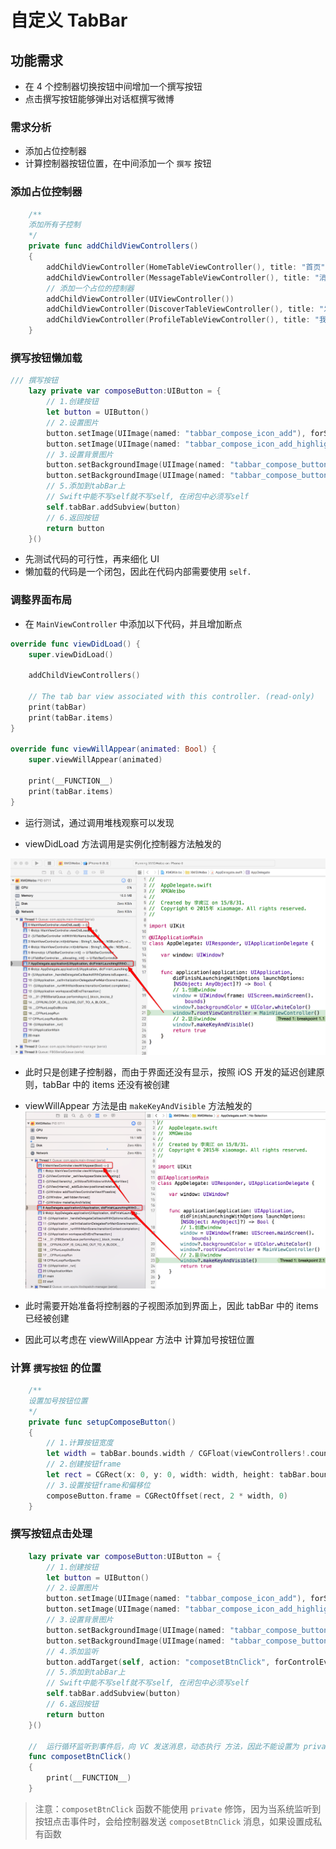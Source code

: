 # 自定义 TabBar

## 功能需求

* 在 4 个控制器切换按钮中间增加一个撰写按钮
* 点击撰写按钮能够弹出对话框撰写微博

### 需求分析

* 添加占位控制器
* 计算控制器按钮位置，在中间添加一个 `撰写` 按钮

### 添加占位控制器

```swift
    /**
    添加所有子控制
    */
    private func addChildViewControllers()
    {
        addChildViewController(HomeTableViewController(), title: "首页", imageName: "tabbar_home")
        addChildViewController(MessageTableViewController(), title: "消息", imageName: "tabbar_message_center")
        // 添加一个占位的控制器
        addChildViewController(UIViewController())
        addChildViewController(DiscoverTableViewController(), title: "发现", imageName: "tabbar_discover")
        addChildViewController(ProfileTableViewController(), title: "我", imageName: "tabbar_profile")
    }
```

### 撰写按钮懒加载

```swift
/// 撰写按钮
    lazy private var composeButton:UIButton = {
        // 1.创建按钮
        let button = UIButton()
        // 2.设置图片
        button.setImage(UIImage(named: "tabbar_compose_icon_add"), forState: UIControlState.Normal)
        button.setImage(UIImage(named: "tabbar_compose_icon_add_highlighted"), forState: UIControlState.Highlighted)
        // 3.设置背景图片
        button.setBackgroundImage(UIImage(named: "tabbar_compose_button"), forState: UIControlState.Normal)
        button.setBackgroundImage(UIImage(named: "tabbar_compose_button_highlighted"), forState: UIControlState.Highlighted)
        // 5.添加到tabBar上
        // Swift中能不写self就不写self, 在闭包中必须写self
        self.tabBar.addSubview(button)
        // 6.返回按钮
        return button
    }()
```

* 先测试代码的可行性，再来细化 UI
* 懒加载的代码是一个闭包，因此在代码内部需要使用 `self.`

### 调整界面布局
* 在 `MainViewController` 中添加以下代码，并且增加断点

```swift
override func viewDidLoad() {
    super.viewDidLoad()

    addChildViewControllers()

    // The tab bar view associated with this controller. (read-only)
    print(tabBar)
    print(tabBar.items)
}

override func viewWillAppear(animated: Bool) {
    super.viewWillAppear(animated)

    print(__FUNCTION__)
    print(tabBar.items)
}
```

* 运行测试，通过调用堆栈观察可以发现

* viewDidLoad 方法调用是实例化控制器方法触发的

![](/images/TabBar/viewdidload调用.png)

* 此时只是创建子控制器，而由于界面还没有显示，按照 iOS 开发的延迟创建原则，tabBar 中的 items 还没有被创建

* viewWillAppear 方法是由 `makeKeyAndVisible` 方法触发的
![](/images/TabBar/viewwillappear调用.png)

* 此时需要开始准备将控制器的子视图添加到界面上，因此 tabBar 中的 items 已经被创建

* 因此可以考虑在 viewWillAppear 方法中 计算加号按钮位置

### 计算 `撰写按钮` 的位置
```swift
    /**
    设置加号按钮位置
    */
    private func setupComposeButton()
    {
        // 1.计算按钮宽度
        let width = tabBar.bounds.width / CGFloat(viewControllers!.count)
        // 2.创建按钮frame
        let rect = CGRect(x: 0, y: 0, width: width, height: tabBar.bounds.height)
        // 3.设置按钮frame和偏移位
        composeButton.frame = CGRectOffset(rect, 2 * width, 0)
    }
```

### 撰写按钮点击处理

```swift
    lazy private var composeButton:UIButton = {
        // 1.创建按钮
        let button = UIButton()
        // 2.设置图片
        button.setImage(UIImage(named: "tabbar_compose_icon_add"), forState: UIControlState.Normal)
        button.setImage(UIImage(named: "tabbar_compose_icon_add_highlighted"), forState: UIControlState.Highlighted)
        // 3.设置背景图片
        button.setBackgroundImage(UIImage(named: "tabbar_compose_button"), forState: UIControlState.Normal)
        button.setBackgroundImage(UIImage(named: "tabbar_compose_button_highlighted"), forState: UIControlState.Highlighted)
        // 4.添加监听
        button.addTarget(self, action: "composetBtnClick", forControlEvents: UIControlEvents.TouchUpInside)
        // 5.添加到tabBar上
        // Swift中能不写self就不写self, 在闭包中必须写self
        self.tabBar.addSubview(button)
        // 6.返回按钮
        return button
    }()

    //  运行循环监听到事件后，向 VC 发送消息，动态执行 方法，因此不能设置为 private
    func composetBtnClick()
    {
        print(__FUNCTION__)
    }
```

> 注意：`composetBtnClick` 函数不能使用 `private` 修饰，因为当系统监听到按钮点击事件时，会给控制器发送 `composetBtnClick` 消息，如果设置成私有函数
